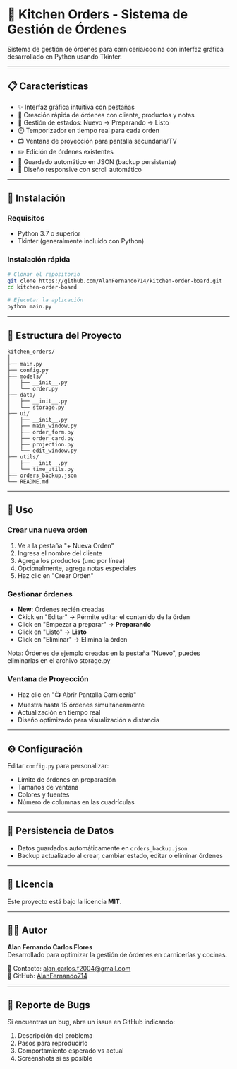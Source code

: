 
# 🍴 Kitchen Orders - Sistema de Gestión de Órdenes

Sistema de gestión de órdenes para carnicería/cocina con interfaz gráfica desarrollado en Python usando Tkinter.

---

## 📋 Características
- ✨ Interfaz gráfica intuitiva con pestañas
- 📝 Creación rápida de órdenes con cliente, productos y notas
- 🔄 Gestión de estados: Nuevo → Preparando → Listo
- ⏱️ Temporizador en tiempo real para cada orden
- 📺 Ventana de proyección para pantalla secundaria/TV
- ✏️ Edición de órdenes existentes
- 💾 Guardado automático en JSON (backup persistente)
- 🎨 Diseño responsive con scroll automático

---

## 🚀 Instalación

### Requisitos
- Python 3.7 o superior
- Tkinter (generalmente incluido con Python)

### Instalación rápida
```bash
# Clonar el repositorio
git clone https://github.com/AlanFernando714/kitchen-order-board.git
cd kitchen-order-board

# Ejecutar la aplicación
python main.py
```

---

## 📁 Estructura del Proyecto
```
kitchen_orders/
│
├── main.py
├── config.py
├── models/
│   ├── __init__.py
│   └── order.py
├── data/
│   ├── __init__.py
│   └── storage.py
├── ui/
│   ├── __init__.py
│   ├── main_window.py
│   ├── order_form.py
│   ├── order_card.py
│   ├── projection.py
│   └── edit_window.py
├── utils/
│   ├── __init__.py
│   └── time_utils.py
├── orders_backup.json
└── README.md
```

---

## 🎯 Uso

### Crear una nueva orden
1. Ve a la pestaña "+ Nueva Orden"
2. Ingresa el nombre del cliente
3. Agrega los productos (uno por línea)
4. Opcionalmente, agrega notas especiales
5. Haz clic en "Crear Orden"

### Gestionar órdenes
- **New**: Órdenes recién creadas
- Ckick en "Editar" → Pérmite editar el contenido de la órden
- Click en "Empezar a preparar" → **Preparando**  
- Click en "Listo" → **Listo**  
- Click en "Eliminar" → Elimina la órden

Nota:
Órdenes de ejemplo creadas en la pestaña "Nuevo", puedes eliminarlas en el archivo storage.py


### Ventana de Proyección
- Haz clic en "📺 Abrir Pantalla Carnicería"
- Muestra hasta 15 órdenes simultáneamente
- Actualización en tiempo real
- Diseño optimizado para visualización a distancia

---

## ⚙️ Configuración
Editar `config.py` para personalizar:
- Límite de órdenes en preparación
- Tamaños de ventana
- Colores y fuentes
- Número de columnas en las cuadrículas

---

## 💾 Persistencia de Datos
- Datos guardados automáticamente en `orders_backup.json`
- Backup actualizado al crear, cambiar estado, editar o eliminar órdenes

---

## 📝 Licencia
Este proyecto está bajo la licencia **MIT**.

---

## 👨‍💻 Autor
**Alan Fernando Carlos Flores**  
Desarrollado para optimizar la gestión de órdenes en carnicerías y cocinas.

📧 Contacto: alan.carlos.f2004@gmail.com  
🔗 GitHub: [AlanFernando714](https://github.com/AlanFernando714)

---

## 🐛 Reporte de Bugs
Si encuentras un bug, abre un issue en GitHub indicando:
1. Descripción del problema
2. Pasos para reproducirlo
3. Comportamiento esperado vs actual
4. Screenshots si es posible
